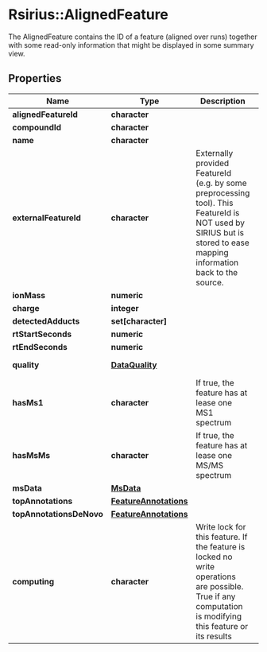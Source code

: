 # Rsirius::AlignedFeature

The AlignedFeature contains the ID of a feature (aligned over runs) together with some read-only information  that might be displayed in some summary view.

## Properties
Name | Type | Description | Notes
------------ | ------------- | ------------- | -------------
**alignedFeatureId** | **character** |  | [optional] 
**compoundId** | **character** |  | [optional] 
**name** | **character** |  | [optional] 
**externalFeatureId** | **character** | Externally provided FeatureId (e.g. by some preprocessing tool).  This FeatureId is NOT used by SIRIUS but is stored to ease mapping information back to the source. | [optional] 
**ionMass** | **numeric** |  | [optional] 
**charge** | **integer** |  | 
**detectedAdducts** | **set[character]** |  | 
**rtStartSeconds** | **numeric** |  | [optional] 
**rtEndSeconds** | **numeric** |  | [optional] 
**quality** | [**DataQuality**](DataQuality.md) |  | [optional] [Enum: ] 
**hasMs1** | **character** | If true, the feature has at lease one MS1 spectrum | [optional] 
**hasMsMs** | **character** | If true, the feature has at lease one MS/MS spectrum | [optional] 
**msData** | [**MsData**](MsData.md) |  | [optional] 
**topAnnotations** | [**FeatureAnnotations**](FeatureAnnotations.md) |  | [optional] 
**topAnnotationsDeNovo** | [**FeatureAnnotations**](FeatureAnnotations.md) |  | [optional] 
**computing** | **character** | Write lock for this feature. If the feature is locked no write operations are possible.  True if any computation is modifying this feature or its results | [optional] 


